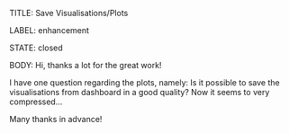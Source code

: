 TITLE:
Save Visualisations/Plots 

LABEL:
enhancement

STATE:
closed

BODY:
Hi, thanks a lot for the great work!

I have one question regarding the plots, namely:
Is it possible to save the visualisations from dashboard in a good quality?
Now it seems to very compressed...

Many thanks in advance!

